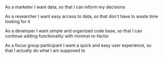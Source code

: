 As a marketer I want data, so that I can inform my decisions

As a researcher I want easy access to data, so that don't have to waste time looking for it

As a developer I want simple and organized code base, so that I can continue adding functionality with minimal re-factor

As a focus group participant I want a quick and easy user experience, so that I actually do what I am supposed to 